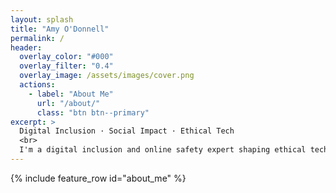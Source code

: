 ```yaml
---
layout: splash
title: "Amy O'Donnell"
permalink: /
header:
  overlay_color: "#000"
  overlay_filter: "0.4"
  overlay_image: /assets/images/cover.png
  actions:
    - label: "About Me"
      url: "/about/"
      class: "btn btn--primary"
excerpt: >
  Digital Inclusion · Social Impact · Ethical Tech  
  <br>
  I'm a digital inclusion and online safety expert shaping ethical technology to benefit society.
---
```


{% include feature_row id="about_me" %}
